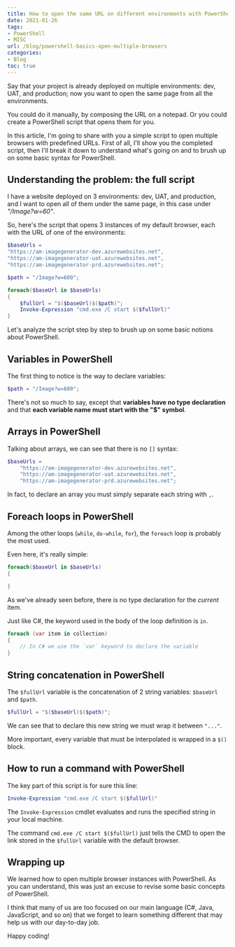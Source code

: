 ```yaml
---
title: How to open the same URL on different environments with PowerShell
date: 2021-01-26
tags:
- PowerShell
- MISC
url: /blog/powershell-basics-open-multiple-browsers
categories:
- Blog
toc: true
---
```


Say that your project is already deployed on multiple environments: dev, UAT, and production; now you want to open the same page from all the environments.

You could do it manually, by composing the URL on a notepad. Or you could create a PowerShell script that opens them for you.

In this article, I'm going to share with you a simple script to open multiple browsers with predefined URLs. First of all, I'll show you the completed script, then I'll break it down to understand what's going on and to brush up on some basic syntax for PowerShell.

## Understanding the problem: the full script

I have a website deployed on 3 environments: dev, UAT, and production, and I want to open all of them under the same page, in this case under _"/Image?w=60"_.

So, here's the script that opens 3 instances of my default browser, each with the URL of one of the environments:

```powershell
$baseUrls =
"https://am-imagegenerator-dev.azurewebsites.net",
"https://am-imagegenerator-uat.azurewebsites.net",
"https://am-imagegenerator-prd.azurewebsites.net";

$path = "/Image?w=600";

foreach($baseUrl in $baseUrls)
{
    $fullUrl = "$($baseUrl)$($path)";
    Invoke-Expression "cmd.exe /C start $($fullUrl)"
}

```

Let's analyze the script step by step to brush up on some basic notions about PowerShell.

## Variables in PowerShell

The first thing to notice is the way to declare variables:

```powershell
$path = "/Image?w=600";
```

There's not so much to say, except that **variables have no type declaration** and that **each variable name must start with the "$" symbol**.

## Arrays in PowerShell

Talking about arrays, we can see that there is no `[]` syntax:

```powershell
$baseUrls =
    "https://am-imagegenerator-dev.azurewebsites.net",
    "https://am-imagegenerator-uat.azurewebsites.net",
    "https://am-imagegenerator-prd.azurewebsites.net";
```

In fact, to declare an array you must simply separate each string with `,`.

## Foreach loops in PowerShell

Among the other loops (`while`, `do-while`, `for`), the `foreach` loop is probably the most used.

Even here, it's really simple:

```powershell
foreach($baseUrl in $baseUrls)
{

}
```

As we've already seen before, there is no type declaration for the _current_ item.

Just like C#, the keyword used in the body of the loop definition is `in`.

```cs
foreach (var item in collection)
{
    // In C# we use the `var` keyword to declare the variable
}
```

## String concatenation in PowerShell

The `$fullUrl` variable is the concatenation of 2 string variables: `$baseUrl` and `$path`.

```powershell
$fullUrl = "$($baseUrl)$($path)";
```

We can see that to declare this new string we must wrap it between `"..."`.

More important, every variable that must be interpolated is wrapped in a `$()` block.

## How to run a command with PowerShell

The key part of this script is for sure this line:

```powershell
Invoke-Expression "cmd.exe /C start $($fullUrl)"
```

The `Invoke-Expression` cmdlet evaluates and runs the specified string in your local machine.

The command `cmd.exe /C start $($fullUrl)` just tells the CMD to open the link stored in the `$fullUrl` variable with the default browser.

## Wrapping up

We learned how to open multiple browser instances with PowerShell. As you can understand, this was just an excuse to revise some basic concepts of PowerShell.

I think that many of us are too focused on our main language (C#, Java, JavaScript, and so on) that we forget to learn something different that may help us with our day-to-day job.

Happy coding!
